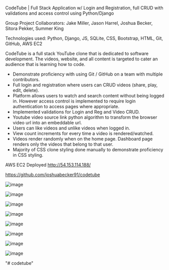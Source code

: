 CodeTube | Full Stack Application w/ Login and Registration, full CRUD with validations and access control using Python/Django

Group Project Collaborators: Jake Miller, Jason Harrel, Joshua Becker, Sitora Pekker, Summer King

Technologies used: Python, Django, JS, SQLite, CSS, Bootstrap, HTML, Git, GitHub, AWS EC2

CodeTube is a full stack YouTube clone that is dedicated to software development. The videos, website, and all content is targeted to cater an audience that is learning how to code.

- Demonstrate proficiency with using Git / GitHub on a team with multiple contributors.
- Full login and registration where users can CRUD videos (share, play, edit, delete).
- Platform allows users to watch and search content without being logged in. However access control is implemented to require login authentication to access pages where appropriate. 
- Implemented validations for Login and Reg and Video CRUD.
- Youtube video source link python algorithm to transform the browser video url into an embeddable url.
- Users can like videos and unlike videos when logged in.
- View count increments for every time a video is rendered/watched.
- Videos render randomly when on the home page. Dashboard page renders only the videos that belong to that user.
- Majority of CSS clone styling done manually to demonstrate proficiency in CSS styling.

AWS EC2 Deployed http://54.153.114.188/

https://github.com/joshuabecker91/codetube

![image](https://user-images.githubusercontent.com/98496684/191837282-214d6ac6-f4b1-45d1-961e-288f99bcd903.png)

![image](https://user-images.githubusercontent.com/98496684/191837997-4de3059d-2160-4938-a700-d32f45b043aa.png)

![image](https://user-images.githubusercontent.com/98496684/191837362-59bb357c-58f9-44c0-b474-8c547986ce1d.png)

![image](https://user-images.githubusercontent.com/98496684/191837466-3eeb3ccc-2435-494f-9862-b04decf4001e.png)

![image](https://user-images.githubusercontent.com/98496684/191837524-e4c7ad06-a814-484d-b6fd-b72a45ee402e.png)

![image](https://user-images.githubusercontent.com/98496684/191837806-db7a9894-3a8a-4d2e-8a2a-13f53bc11a94.png)

![image](https://user-images.githubusercontent.com/98496684/191837918-237d19a6-02ef-49de-bd26-cd3967a33563.png)

![image](https://user-images.githubusercontent.com/98496684/191837944-0cd740c9-47e7-47e0-964d-92f6cc83f20b.png)

"# codetube" 
